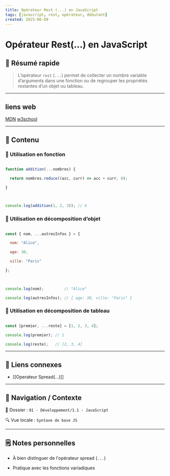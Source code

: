 ```yaml
---
title: Opérateur Rest (...) en JavaScript
tags: [javascript, rest, opérateur, débutant]
created: 2025-06-09
---
```


# Opérateur Rest(...) en JavaScript

## 🧠 Résumé rapide

> L’opérateur `rest` (`...`) permet de collecter un nombre variable d’arguments dans une fonction ou de regrouper les propriétés restantes d’un objet ou tableau.

---

## liens web

[MDN]()
[w3school](https://www.w3schools.com/jsref/jsref_array_rest.asp)

---

## 📌 Contenu

### 📍 Utilisation en fonction

```js

function addition(...nombres) {

  return nombres.reduce((acc, curr) => acc + curr, 0);

}

  

console.log(addition(1, 2, 3)); // 6

```

### 📍 Utilisation en décomposition d’objet

```js

const { nom, ...autresInfos } = {

  nom: "Alice",

  age: 30,

  ville: "Paris"

};

  

console.log(nom);         // "Alice"

console.log(autresInfos); // { age: 30, ville: "Paris" }

```

### 📍 Utilisation en décomposition de tableau

```js

const [premier, ...reste] = [1, 2, 3, 4];

console.log(premier); // 1

console.log(reste);   // [2, 3, 4]

```

---

## 🔗 Liens connexes

- [[Operateur Spread(...)]]

---

## 🧭 Navigation / Contexte

📂 Dossier : `01 - Développement/1.1 - JavaScript`  

🔍 Vue locale : `Syntaxe de base JS`

---

## 🗒️ Notes personnelles

- À bien distinguer de l'opérateur spread (`...`)

- Pratique avec les fonctions variadiques